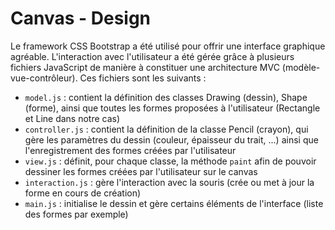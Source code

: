 # Canvas - Design

Le framework CSS Bootstrap a été utilisé pour offrir une interface graphique agréable.
L'interaction avec l'utilisateur a été gérée grâce à plusieurs fichiers JavaScript de manière à constituer une architecture MVC (modèle-vue-contrôleur). Ces fichiers sont les suivants :
- ``` model.js ``` : contient la définition des classes Drawing (dessin), Shape (forme), ainsi que toutes les formes proposées à l'utilisateur (Rectangle et Line dans notre cas)
- ``` controller.js ``` : contient la définition de la classe Pencil (crayon), qui gère les paramètres du dessin (couleur, épaisseur du trait, ...) ainsi que l'enregistrement des formes créées par l'utilisateur
- ``` view.js ``` : définit, pour chaque classe, la méthode ``` paint ``` afin de pouvoir dessiner les formes créées par l'utilisateur sur le canvas
- ``` interaction.js ``` : gère l'interaction avec la souris (crée ou met à jour la forme en cours de création)
- ``` main.js ``` : initialise le dessin et gère certains éléments de l'interface (liste des formes par exemple)
